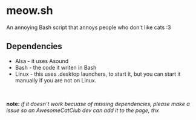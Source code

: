 # meow.sh
An annoying Bash script that annoys people who don't like cats :3

## Dependencies
- Alsa - it uses Asound
- Bash - the code it writen in Bash
- Linux - this uses .desktop launchers, to start it, but you can start it manually if you are not on Linux.

<br>

**note:** *if it doesn't work becuase of missing dependencies, please make a issue so an AwesomeCatClub dev can add it to the page, thx*
